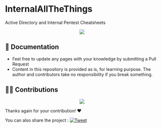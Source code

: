 # InternalAllTheThings

Active Directory and Internal Pentest Cheatsheets


<p align="center">
  <img src="https://raw.githubusercontent.com/swisskyrepo/InternalAllTheThings/master/assets/banner.png">
</p>


📖 Documentation
-----

* Feel free to update any pages with your knowledge by submitting a Pull Request
* Content in this repository is provided as is, for learning purpose. The author and contributors take no responsibility if you break something.


👨‍💻 Contributions
-----

<p align="center">
<a href="https://github.com/swisskyrepo/InternalAllTheThings/graphs/contributors">
  <img src="https://contrib.rocks/image?repo=swisskyrepo/InternalAllTheThings&max=36">
</a>
</p>

Thanks again for your contribution! :heart:

You can also share the project : [![Tweet](https://img.shields.io/twitter/url/http/shields.io.svg?style=social)](https://twitter.com/intent/tweet?text=Internal%20All%20The%20Things,%20a%20list%20of%20useful%20payloads%20and%20bypasses%20for%20Internal%20Security%20Assessments-%20by%20@pentest_swissky&url=https://github.com/swisskyrepo/InternalAllTheThings)